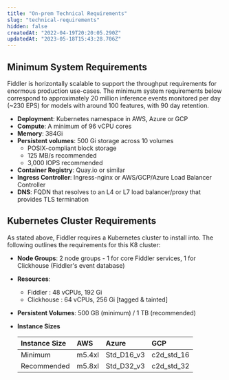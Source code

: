 ```yaml
---
title: "On-prem Technical Requirements"
slug: "technical-requirements"
hidden: false
createdAt: "2022-04-19T20:20:05.290Z"
updatedAt: "2023-05-18T15:43:28.706Z"
---
```

## Minimum System Requirements

Fiddler is horizontally scalable to support the throughput requirements for enormous production use-cases. The minimum system requirements below correspond to approximately 20 million inference events monitored per day (~230 EPS) for models with around 100 features, with 90 day retention.

- **Deployment**: Kubernetes namespace in AWS, Azure or GCP
- **Compute**: A minimum of 96 vCPU cores
- **Memory**: 384Gi
- **Persistent volumes**: 500 Gi storage across 10 volumes 
  - POSIX-compliant block storage
  - 125 MB/s recommended
  - 3,000 IOPS recommended
- **Container Registry**: Quay.io or similar
- **Ingress Controller**: Ingress-nginx or AWS/GCP/Azure Load Balancer Controller
- **DNS**: FQDN that resolves to an L4 or L7 load balancer/proxy that provides TLS termination

## Kubernetes Cluster Requirements

As stated above, Fiddler requires a Kubernetes cluster to install into.  The following outlines the requirements for this K8 cluster:

- **Node Groups**:  2 node groups -  1 for core Fiddler services, 1 for Clickhouse (Fiddler's event database)
- **Resources**:
  - Fiddler :  48 vCPUs, 192 Gi
  - Clickhouse :  64 vCPUs, 256 Gi [tagged & tainted]
- **Persistent Volumes**: 500 GB (minimum) /  1 TB (recommended)
- **Instance Sizes**

  | Instance Size | AWS    | Azure      | GCP        |
  | :------------ | :----- | :--------- | :--------- |
  | Minimum       | m5.4xl | Std_D16_v3 | c2d_std_16 |
  | Recommended   | m5.8xl | Std_D32_v3 | c2d_std_32 |